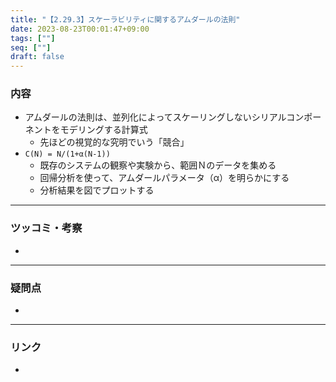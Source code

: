 ```yaml
---
title: "【2.29.3】スケーラビリティに関するアムダールの法則"
date: 2023-08-23T00:01:47+09:00
tags: [""]
seq: [""]
draft: false
---
```


### 内容
- アムダールの法則は、並列化によってスケーリングしないシリアルコンポーネントをモデリングする計算式
  - 先ほどの視覚的な究明でいう「競合」
- `C(N) = N/(1+α(N-1))`
  - 既存のシステムの観察や実験から、範囲Ｎのデータを集める
  - 回帰分析を使って、アムダールパラメータ（α）を明らかにする
  - 分析結果を図でプロットする

---
### ツッコミ・考察
- 

---
### 疑問点
- 


---
### リンク
- 